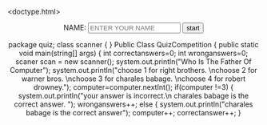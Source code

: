 <doctype.html>
<html>
  <head>
    <title>QUIZ COMPETITION</TITLE>
    <style>
    </style>
  </head>
  <center>
  <body>
    <lable>NAME:</lable>
    <input type ="text" name="fname"
	id="name" placeholder ="ENTER YOUR NAME">
    <button>start</button>

package quiz;
class scanner
{
}
Public Class QuizCompetition
{
public static void main(string[] args)
{
int correctanswers=0;
int wronganswers=0;
scaner scan = new scanner();
system.out.println("Who Is The Father Of Computer");
system.out.println("choose 1 for right brothers. \nchoose 2 for warner bros. \nchoose 3 for charales babage. \nchoose 4 for robert drowney.");
computer=computer.nextInt();
if(computer !=3)
{
system.out.println("your answer is incorrect.\n charales babage is the correct answer. ");
wronganswers++;
else
{
system.out.println("charales babage is the correct answer");
computer++;
correctanswer++;
}
 </body>

</center>

</html>

